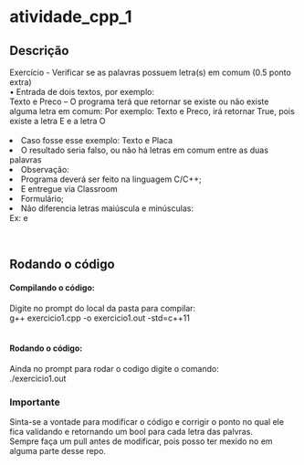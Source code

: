 # atividade_cpp_1

<p>
  <h2>Descrição</h2>
  Exercício - Verificar se as palavras possuem letra(s) em
  comum (0.5 ponto extra) <br>
  • Entrada de dois textos, por exemplo: <br>
  Texto e Preco – O programa terá que retornar se existe ou não existe alguma letra em comum: 
  Por exemplo: Texto e Preco, irá retornar True, pois existe a letra E e a letra O
  <br>
  <br>
  <tb>
  <li> Caso fosse esse exemplo: Texto e Placa </li>
  <li> O resultado seria falso, ou não há letras em comum entre as duas palavras</li>
  <li> Observação: </li>
  <li> Programa deverá ser feito na linguagem C/C++; </li>
  <li> E entregue via Classroom </li>
  <li> Formulário; </li>
  <li> Não diferencia letras maiúscula e minúsculas: </li>
  </tb>
  Ex: e
</p>
<br>

<h2>Rodando o código</h2>
<p>
  <h4>Compilando o código:</h4>
  Digite no prompt do local da pasta para compilar:<br>
  g++ exercicio1.cpp -o exercicio1.out -std=c++11
  <br>
  <br>
  <h4>Rodando o código:</h4>
  Ainda no prompt para rodar o codigo digite o comando:<br>
  ./exercicio1.out
</p>

<h3>Importante</h3>
Sinta-se a vontade para modificar o código e corrigir o ponto no qual ele fica validando e retornando um bool para cada letra das palvras.<br>
Sempre faça um pull antes de modificar, pois posso ter mexido no em alguma parte desse repo.
